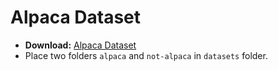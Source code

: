 # Alpaca Dataset

- **Download:** [Alpaca Dataset](https://www.kaggle.com/datasets/shivamaggarwal513/dlai-alpaca-dataset)
- Place two folders `alpaca` and `not-alpaca` in `datasets` folder.
